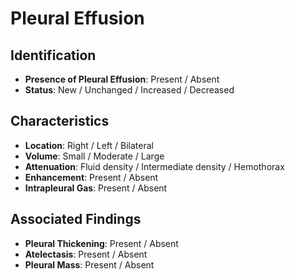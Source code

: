 
# Pleural Effusion

## Identification

- **Presence of Pleural Effusion**: Present / Absent
- **Status**: New / Unchanged / Increased / Decreased

## Characteristics

- **Location**: Right / Left / Bilateral
- **Volume**: Small / Moderate / Large
- **Attenuation**: Fluid density <!--simple--> / Intermediate density <!--complex--> / Hemothorax
- **Enhancement**: Present / Absent
- **Intrapleural Gas**: Present / Absent

## Associated Findings

- **Pleural Thickening**: Present / Absent
- **Atelectasis**: Present / Absent
- **Pleural Mass**: Present / Absent
